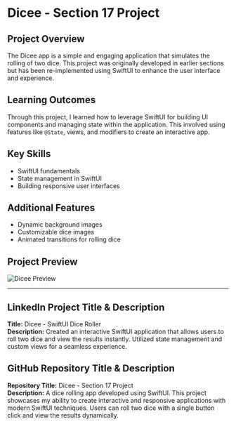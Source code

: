 # Dicee - Section 17 Project

## Project Overview
The Dicee app is a simple and engaging application that simulates the rolling of two dice. This project was originally developed in earlier sections but has been re-implemented using SwiftUI to enhance the user interface and experience.

## Learning Outcomes
Through this project, I learned how to leverage SwiftUI for building UI components and managing state within the application. This involved using features like `@State`, views, and modifiers to create an interactive app.

## Key Skills
- SwiftUI fundamentals
- State management in SwiftUI
- Building responsive user interfaces

## Additional Features
- Dynamic background images
- Customizable dice images
- Animated transitions for rolling dice

## Project Preview
![Dicee Preview](path_to_your_image_here)

---

## LinkedIn Project Title & Description

**Title:** Dicee - SwiftUI Dice Roller  
**Description:** Created an interactive SwiftUI application that allows users to roll two dice and view the results instantly. Utilized state management and custom views for a seamless experience.

## GitHub Repository Title & Description

**Repository Title:** Dicee - Section 17 Project  
**Description:** A dice rolling app developed using SwiftUI. This project showcases my ability to create interactive and responsive applications with modern SwiftUI techniques. Users can roll two dice with a single button click and view the results dynamically.
